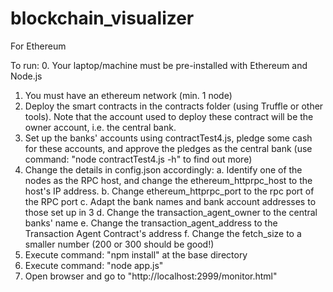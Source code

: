 # blockchain_visualizer
For Ethereum

To run:
0. Your laptop/machine must be pre-installed with Ethereum and Node.js
1. You must have an ethereum network (min. 1 node)
2. Deploy the smart contracts in the contracts folder (using Truffle or other tools). Note that the account used to deploy these contract will be the owner account, i.e. the central bank.
3. Set up the banks' accounts using contractTest4.js, pledge some cash for these accounts, and approve the pledges as the central bank (use command: "node contractTest4.js -h" to find out more) 
4. Change the details in config.json accordingly:
   a. Identify one of the nodes as the RPC host, and change the ethereum_httprpc_host to the host's IP address. 
   b. Change ethereum_httprpc_port to the rpc port of the RPC port
   c. Adapt the bank names and bank account addresses to those set up in 3
   d. Change the transaction_agent_owner to the central banks' name
   e. Change the transaction_agent_address to the Transaction Agent Contract's address
   f. Change the fetch_size to a smaller number (200 or 300 should be good!)
5. Execute command: "npm install" at the base directory
6. Execute command: "node app.js"
7. Open browser and go to "http://localhost:2999/monitor.html"
   

